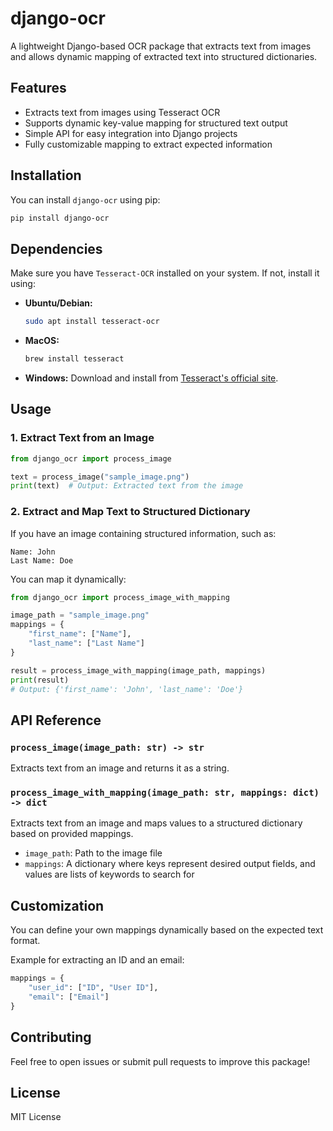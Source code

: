 # django-ocr

A lightweight Django-based OCR package that extracts text from images and allows dynamic mapping of extracted text into structured dictionaries.

## Features
- Extracts text from images using Tesseract OCR
- Supports dynamic key-value mapping for structured text output
- Simple API for easy integration into Django projects
- Fully customizable mapping to extract expected information

## Installation
You can install `django-ocr` using pip:

```bash
pip install django-ocr
```

## Dependencies
Make sure you have `Tesseract-OCR` installed on your system. If not, install it using:

- **Ubuntu/Debian:**
  ```bash
  sudo apt install tesseract-ocr
  ```
- **MacOS:**
  ```bash
  brew install tesseract
  ```
- **Windows:**
  Download and install from [Tesseract's official site](https://github.com/tesseract-ocr/tesseract).

## Usage

### 1. Extract Text from an Image

```python
from django_ocr import process_image

text = process_image("sample_image.png")
print(text)  # Output: Extracted text from the image
```

### 2. Extract and Map Text to Structured Dictionary

If you have an image containing structured information, such as:
```
Name: John
Last Name: Doe
```
You can map it dynamically:

```python
from django_ocr import process_image_with_mapping

image_path = "sample_image.png"
mappings = {
    "first_name": ["Name"],
    "last_name": ["Last Name"]
}

result = process_image_with_mapping(image_path, mappings)
print(result)
# Output: {'first_name': 'John', 'last_name': 'Doe'}
```

## API Reference

### `process_image(image_path: str) -> str`
Extracts text from an image and returns it as a string.

### `process_image_with_mapping(image_path: str, mappings: dict) -> dict`
Extracts text from an image and maps values to a structured dictionary based on provided mappings.

- `image_path`: Path to the image file
- `mappings`: A dictionary where keys represent desired output fields, and values are lists of keywords to search for

## Customization
You can define your own mappings dynamically based on the expected text format.

Example for extracting an ID and an email:
```python
mappings = {
    "user_id": ["ID", "User ID"],
    "email": ["Email"]
}
```

## Contributing
Feel free to open issues or submit pull requests to improve this package!

## License
MIT License

